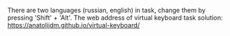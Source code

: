 There are two languages (russian, english) in task, change them by pressing 'Shift' + 'Alt'.
The web address of virtual keyboard task solution: https://anatolijdm.github.io/virtual-keyboard/